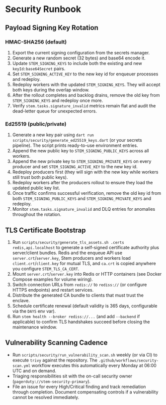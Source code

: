 # Security Runbook

## Payload Signing Key Rotation

### HMAC-SHA256 (default)
1. Export the current signing configuration from the secrets manager.
2. Generate a new random secret (32 bytes) and base64 encode it.
3. Update `STEM_SIGNING_KEYS` to include both the existing and new `keyId:base64Secret` pairs.
4. Set `STEM_SIGNING_ACTIVE_KEY` to the new key id for enqueuer processes and redeploy.
5. Redeploy workers with the updated `STEM_SIGNING_KEYS`. They will accept both keys during the overlap window.
6. After the rollout completes and backlog drains, remove the old key from `STEM_SIGNING_KEYS` and redeploy once more.
7. Verify `stem.tasks.signature_invalid` metrics remain flat and audit the dead-letter queue for unexpected errors.

### Ed25519 (public/private)
1. Generate a new key pair using `dart run scripts/security/generate_ed25519_keys.dart` (or your secrets pipeline). The script prints ready-to-use environment entries.
2. Append the new public key to `STEM_SIGNING_PUBLIC_KEYS` across all workers.
3. Append the new private key to `STEM_SIGNING_PRIVATE_KEYS` on every producer and set `STEM_SIGNING_ACTIVE_KEY` to the new key id.
4. Redeploy producers first (they will sign with the new key while workers still trust both public keys).
5. Redeploy workers after the producers rollout to ensure they load the updated public key list.
6. Once traffic confirms successful verification, remove the old key id from both `STEM_SIGNING_PUBLIC_KEYS` and `STEM_SIGNING_PRIVATE_KEYS` and redeploy.
7. Monitor `stem.tasks.signature_invalid` and DLQ entries for anomalies throughout the rotation.

## TLS Certificate Bootstrap
1. Run `scripts/security/generate_tls_assets.sh .certs redis,api.localhost` to
   generate a self-signed certificate authority plus server/client bundles.
   Redis and the enqueue API use `server.crt`/`server.key`, Stem producers and
   workers load `client.crt`/`client.key` for mutual TLS, and `ca.crt` is copied
   anywhere you configure `STEM_TLS_CA_CERT`.
2. Mount `server.crt`/`server.key` into Redis or HTTP containers (see Docker Compose examples for volume wiring).
3. Switch connection URLs from `redis://` to `rediss://` (or configure HTTPS endpoints) and restart services.
4. Distribute the generated CA bundle to clients that must trust the enclave.
5. Schedule certificate renewal (default validity is 365 days, configurable via the `DAYS` env var).
6. Run `stem health --broker rediss://...` (and add `--backend` if applicable) to confirm TLS handshakes succeed before closing the maintenance window.

## Vulnerability Scanning Cadence
- Run `scripts/security/run_vulnerability_scan.sh` weekly (or via CI) to execute `trivy` against the repository. The `.github/workflows/security-scan.yml` workflow executes this automatically every Monday at 06:00 UTC and on demand.
- Triaging responsibilities sit with the on-call security owner (`pagerduty://stem-security-primary`).
- File an issue for every High/Critical finding and track remediation through completion. Document compensating controls if a vulnerability cannot be resolved immediately.
